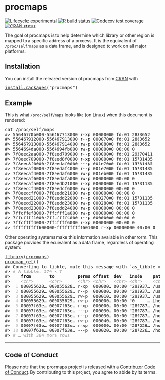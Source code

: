 <!-- README.md is generated from README.Rmd. Please edit that file -->

# procmaps

<!-- badges: start -->

[![Lifecycle: experimental](https://img.shields.io/badge/lifecycle-experimental-orange.svg)](https://www.tidyverse.org/lifecycle/#experimental) [![R build status](https://github.com/r-prof/procmaps/workflows/rcc/badge.svg)](https://github.com/r-prof/procmaps/actions) [![Codecov test coverage](https://codecov.io/gh/r-prof/procmaps/branch/master/graph/badge.svg)](https://codecov.io/gh/r-prof/procmaps?branch=master) [![CRAN status](https://www.r-pkg.org/badges/version/procmaps)](https://CRAN.R-project.org/package=procmaps)

<!-- badges: end -->

The goal of procmaps is to help determine which library or other region is mapped to a specific address of a process. It is the equivalent of `/proc/self/maps` as a data frame, and is designed to work on all major platforms.

## Installation

You can install the released version of procmaps from [CRAN](https://CRAN.R-project.org) with:

<pre class='chroma'>
<span class='nf'><a href='https://rdrr.io/r/utils/install.packages.html'>install.packages</a></span>(<span class='s'>"procmaps"</span>)
</pre>

## Example

This is what `/proc/self/maps` looks like (on Linux) when this document is rendered:

<pre class='chroma'>
<span class='k'>cat</span> <span class='o'>/</span><span class='k'>proc</span><span class='o'>/</span><span class='k'>self</span><span class='o'>/</span><span class='k'>maps</span>
<span class='c'>#&gt; 55646770b000-556467713000 r-xp 00000000 fd:01 2883652                    /bin/cat</span>
<span class='c'>#&gt; 556467912000-556467913000 r--p 00007000 fd:01 2883652                    /bin/cat</span>
<span class='c'>#&gt; 556467913000-556467914000 rw-p 00008000 fd:01 2883652                    /bin/cat</span>
<span class='c'>#&gt; 5564694da000-5564694fb000 rw-p 00000000 00:00 0                          [heap]</span>
<span class='c'>#&gt; 7f8eed2aa000-7f8eed709000 r--p 00000000 fd:01 29370411                   /usr/lib/locale/locale-archive</span>
<span class='c'>#&gt; 7f8eed709000-7f8eed8f0000 r-xp 00000000 fd:01 15731435                   /lib/x86_64-linux-gnu/libc-2.27.so</span>
<span class='c'>#&gt; 7f8eed8f0000-7f8eedaf0000 ---p 001e7000 fd:01 15731435                   /lib/x86_64-linux-gnu/libc-2.27.so</span>
<span class='c'>#&gt; 7f8eedaf0000-7f8eedaf4000 r--p 001e7000 fd:01 15731435                   /lib/x86_64-linux-gnu/libc-2.27.so</span>
<span class='c'>#&gt; 7f8eedaf4000-7f8eedaf6000 rw-p 001eb000 fd:01 15731435                   /lib/x86_64-linux-gnu/libc-2.27.so</span>
<span class='c'>#&gt; 7f8eedaf6000-7f8eedafa000 rw-p 00000000 00:00 0 </span>
<span class='c'>#&gt; 7f8eedafa000-7f8eedb21000 r-xp 00000000 fd:01 15731135                   /lib/x86_64-linux-gnu/ld-2.27.so</span>
<span class='c'>#&gt; 7f8eedcf4000-7f8eedcf6000 rw-p 00000000 00:00 0 </span>
<span class='c'>#&gt; 7f8eedcff000-7f8eedd21000 rw-p 00000000 00:00 0 </span>
<span class='c'>#&gt; 7f8eedd21000-7f8eedd22000 r--p 00027000 fd:01 15731135                   /lib/x86_64-linux-gnu/ld-2.27.so</span>
<span class='c'>#&gt; 7f8eedd22000-7f8eedd23000 rw-p 00028000 fd:01 15731135                   /lib/x86_64-linux-gnu/ld-2.27.so</span>
<span class='c'>#&gt; 7f8eedd23000-7f8eedd24000 rw-p 00000000 00:00 0 </span>
<span class='c'>#&gt; 7ffcffef8000-7ffcfff1a000 rw-p 00000000 00:00 0                          [stack]</span>
<span class='c'>#&gt; 7ffcffff1000-7ffcffff4000 r--p 00000000 00:00 0                          [vvar]</span>
<span class='c'>#&gt; 7ffcffff4000-7ffcffff6000 r-xp 00000000 00:00 0                          [vdso]</span>
<span class='c'>#&gt; ffffffffff600000-ffffffffff601000 r-xp 00000000 00:00 0                  [vsyscall]</span>
</pre>

Other operating systems make this information available in other form. This package provides the equivalent as a data frame, regardless of operating system:

<pre class='chroma'>
<span class='nf'><a href='https://rdrr.io/r/base/library.html'>library</a></span>(<span class='k'><a href='https://r-prof.github.io/procmaps/'>procmaps</a></span>)
<span class='nf'><a href='https://r-prof.github.io/procmaps/reference/procmap_get.html'>procmap_get</a></span>()
<span class='c'>#&gt; Converting to tibble, mute this message with `as_tibble = TRUE`.</span>
<span class='c'>#&gt; <span style='color: #949494;'># A tibble: 374 x 7</span></span>
<span class='c'>#&gt;    <span style='font-weight: bold;'>from</span><span>       </span><span style='font-weight: bold;'>to</span><span>         </span><span style='font-weight: bold;'>perms</span><span> </span><span style='font-weight: bold;'>offset</span><span>  </span><span style='font-weight: bold;'>dev</span><span>   </span><span style='font-weight: bold;'>inode</span><span>    </span><span style='font-weight: bold;'>pathname</span><span>                  </span></span>
<span class='c'>#&gt;    <span style='color: #949494;font-style: italic;'>&lt;chr&gt;</span><span>      </span><span style='color: #949494;font-style: italic;'>&lt;chr&gt;</span><span>      </span><span style='color: #949494;font-style: italic;'>&lt;chr&gt;</span><span> </span><span style='color: #949494;font-style: italic;'>&lt;chr&gt;</span><span>   </span><span style='color: #949494;font-style: italic;'>&lt;chr&gt;</span><span> </span><span style='color: #949494;font-style: italic;'>&lt;chr&gt;</span><span>    </span><span style='color: #949494;font-style: italic;'>&lt;chr&gt;</span><span>                     </span></span>
<span class='c'>#&gt; <span style='color: #BCBCBC;'> 1</span><span> 000055628… 000055628… r-xp  000000… 00:00 </span><span style='color: #949494;'>"</span><span>293937… /usr/lib/R/bin/exec/R     </span></span>
<span class='c'>#&gt; <span style='color: #BCBCBC;'> 2</span><span> 000055629… 000055629… r--p  000000… 00:00 </span><span style='color: #949494;'>"</span><span>293937… /usr/lib/R/bin/exec/R     </span></span>
<span class='c'>#&gt; <span style='color: #BCBCBC;'> 3</span><span> 000055629… 000055629… rw-p  000010… 00:00 </span><span style='color: #949494;'>"</span><span>293937… /usr/lib/R/bin/exec/R     </span></span>
<span class='c'>#&gt; <span style='color: #BCBCBC;'> 4</span><span> 000055629… 000055629… rw-p  000000… 00:00 </span><span style='color: #949494;'>"</span><span>0     … [heap]                    </span></span>
<span class='c'>#&gt; <span style='color: #BCBCBC;'> 5</span><span> 00007f63e… 00007f63e… r-xp  000000… 00:00 </span><span style='color: #949494;'>"</span><span>289787… /home/kirill/git/R/r-prof…</span></span>
<span class='c'>#&gt; <span style='color: #BCBCBC;'> 6</span><span> 00007f63e… 00007f63e… ---p  000030… 00:00 </span><span style='color: #949494;'>"</span><span>289787… /home/kirill/git/R/r-prof…</span></span>
<span class='c'>#&gt; <span style='color: #BCBCBC;'> 7</span><span> 00007f63e… 00007f63e… r--p  000030… 00:00 </span><span style='color: #949494;'>"</span><span>289787… /home/kirill/git/R/r-prof…</span></span>
<span class='c'>#&gt; <span style='color: #BCBCBC;'> 8</span><span> 00007f63e… 00007f63e… rw-p  000040… 00:00 </span><span style='color: #949494;'>"</span><span>289787… /home/kirill/git/R/r-prof…</span></span>
<span class='c'>#&gt; <span style='color: #BCBCBC;'> 9</span><span> 00007f63e… 00007f63e… r-xp  000000… 00:00 </span><span style='color: #949494;'>"</span><span>287226… /home/kirill/R-dev/glue/l…</span></span>
<span class='c'>#&gt; <span style='color: #BCBCBC;'>10</span><span> 00007f63e… 00007f63e… ---p  000020… 00:00 </span><span style='color: #949494;'>"</span><span>287226… /home/kirill/R-dev/glue/l…</span></span>
<span class='c'>#&gt; <span style='color: #949494;'># … with 364 more rows</span></span>
</pre>

-----

## Code of Conduct

Please note that the procmaps project is released with a [Contributor Code of Conduct](https://contributor-covenant.org/version/2/0/CODE_OF_CONDUCT.html). By contributing to this project, you agree to abide by its terms.

